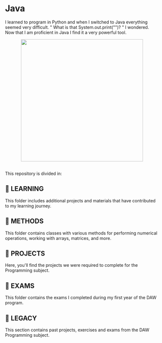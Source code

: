 <h1>Java</h1>
<p>I learned to program in Python and when I switched to Java everything seemed very difficult. " What is that System.out.print("")? " I wondered. Now that I am 
proficient in Java I find it a very powerful tool.</p>
<div align="center">
  <img src="https://1000logos.net/wp-content/uploads/2020/09/Java-Logo.png" width="400px" />
</div>
<p><br/>This repository is divided in:</p>
<h2>📂 LEARNING</h2>
<p>This folder includes additional projects and materials that have contributed to my learning journey.</p>

<h2>📂 METHODS</h2>
<p>This folder contains classes with various methods for performing numerical operations, working with arrays, matrices, and more.</p>

<h2>📂 PROJECTS</h2>
<p>Here, you'll find the projects we were required to complete for the Programming subject.</p>

<h2>📂 EXAMS</h2>
<p>This folder contains the exams I completed during my first year of the DAW program.</p>

<h2>📂 LEGACY</h2>
<p>This section contains past projects, exercises and exams from the DAW Programming subject.</p>


